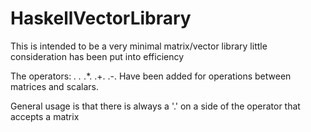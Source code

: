 # HaskellVectorLibrary
This is intended to be a very minimal matrix/vector library little consideration has been put into efficiency

The operators:
      *.
      .*
      .*.
      .+.
      .-.
Have been added for operations between matrices and scalars.

General usage is that there is always a '.' on a side of the operator that accepts a matrix
